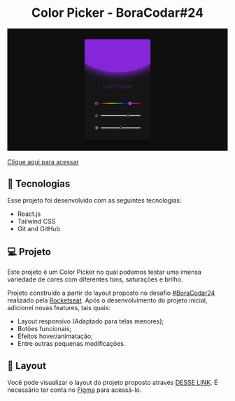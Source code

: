 <h1 align="center"> Color Picker - BoraCodar#24 </h1>

![preview](./.github/preview.png)

[Clique aqui para acessar](https://color-picker-maik-emanoel.vercel.app/)

## 🚀 Tecnologias

Esse projeto foi desenvolvido com as seguintes tecnologias:

- React.js
- Tailwind CSS
- Git and GitHub

## 💻 Projeto

Este projeto é um Color Picker no qual podemos testar uma imensa variedade de cores com diferentes tons, saturações e brilho.<br>

Projeto construído a partir do layout proposto no desafio [#BoraCodar24](https://boracodar.dev/) realizado pela [Rocketseat](https://rocketseat.com.br).
Após o desenvolvimento do projeto inicial, adicionei novas features, tais quais:

- Layout responsivo (Adaptado para telas menores);
- Botões funcionais;
- Efeitos hover/animatação;
- Entre outras pequenas modificações.

## 🔖 Layout

Você pode visualizar o layout do projeto proposto através [DESSE LINK](https://www.figma.com/community/file/1250810959627241982). É necessário ter conta no [Figma](https://figma.com) para acessá-lo.